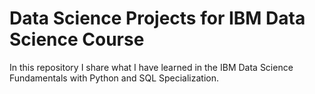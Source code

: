 # Data Science Projects for IBM Data Science Course
In this repository I share what I have learned in the IBM Data Science Fundamentals with Python and SQL Specialization. 

